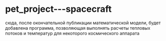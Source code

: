 # pet_project---spacecraft
сюда, после окончательной публикации математической модели, будет добавлена программа, позволяющая выполнять расчеты тепловых потоков и температур для некоторого космического аппарата
